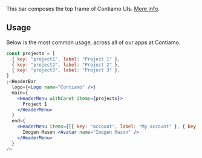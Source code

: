 This bar composes the top frame of Contiamo UIs. [More Info](https://github.com/contiamo/operational-ui/issues/475).

## Usage

Below is the most common usage, across all of our apps at Contiamo.

```jsx
const projects = [
  { key: "project1", label: "Project 1" },
  { key: "project2", label: "Project 2" },
  { key: "project3", label: "Project 3" },
]
;<HeaderBar
  logo={<Logo name="Contiamo" />}
  main={
    <HeaderMenu withCaret items={projects}>
      Project 1
    </HeaderMenu>
  }
  end={
    <HeaderMenu items={[{ key: "account", label: "My account" }, { key: "log-out", label: "Log out" }]} align="right">
      Imogen Mason <Avatar name="Imogen Mason" />
    </HeaderMenu>
  }
/>
```
